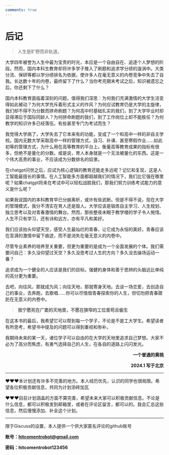```yaml
---
comments: true
---
```



# **后记**

> 人生是旷野而非轨道。

大学四年被誉为人生中最为宝贵的时光，本应是一个自由自在、追逐个人梦想的阶段。然而，国内本科生教育却将许多学子推入了刷题和追求学分绩的漩涡中。大类分流、保研等都以学分绩排名为依据，使许多人在毫无意义的内卷竞争中失去了自我。长达数十年的内卷，最终留下了什么？当你考完期末考试之后，知识被遗忘之后，你还剩下了什么？

国内本科教育面临着深刻的问题，值得我们深思：为何我们充满激情的大学生活变得如此被动？为何大学充斥着形式主义的作风？为何应试教育仍是大学的主旋律，我们却不得不为分数而拼命刷题？为何高中时基础扎实的我们，到了大学毕业时却显得滞后于国际同龄人？为何拼命刷题的我们，到了工作岗位上却不能胜任？为何教学的知识许多已经落伍，有些甚至专门为考试而生？

我觉得大学病了，大学失去了它本来有的功能，变成了一个和高中一样的非自主学校。国内无数大学采取高中一样的管理方式，自习、补课、甚至寒假作业......如此初等的管理方式，为什么用在高等教育的平台上。衡量高等教育成果的指标有很多，但绝不是量化的分数。或是说，育人本身就是一个无法被量化的东西。这是一个伟大高贵的事业，不应该成为分数排名的奴隶。

在chatgpt问世之后，应试为核心逻辑的教育还能走多远呢？记忆和复现，这是人工智能最擅长的事情。在人工智能多方面都超越我们的情况下，我们比它强在哪里呢？如果chatgpt将来在考试中可以轻松战胜我们，那我们努力训练考试能力的意义是什么呢？

如果我说国内的本科教育早已分崩离析，或许有些武断。但是不得不说，现在大学的管理模式，我分不清实在育人还是毁人。大学应该是锻炼自主学习、人生规划、独立思考以及对青春激情的舞台。然而，那些整夜未眠于教学楼的学子令人惋惜。人生不只有学习，还有诗和远方，亦有平凡和美好。

我们应该抬头仰望天空，感受人生最灿烂的青春，让它成为永恒的美好。青春应该在澎湃的激情中留下痕迹，而不是消失在毫无意义的内卷中。

尽管专业素养的培养至关重要，但更为重要的是成为一个全面发展的个体。我们需要问自己：多久没仰望过天空？多久没思考过人生的方向？多久没去操场运动一番？

追求成为一个健全的人应该是我们的目标。强健的身体和善于思辨的头脑远比单纯的高分更为重要。

去吧，向往风，那就成为风；向往天地，那就寄身天地。去谈一场恋爱，去创造自己的事业，去奔跑，去歌唱......你可以尽情借青春探索你的人生，但切勿把青春蹉跎在无意义的内卷中。

> **我宁愿死在广袤的天地里，不愿在狭窄的工位里苟且偷生**

在这本书的最后，我希望它可以帮到每一个学子，不论是不是工大学生。希望读者有所思考，希望书中提及的问题可以得到重视和弥补。

我期待未来的某一天，诸位学子可以自由的在大学的天地里追求自己梦想。大家不必为了高分而焦虑，有勇气选择自己的人生，在各自的道路上闪闪发光。

**<p align="right">一个普通的黄桃</p>**
**<p align="right">2024.1 写于北京</p>**

***

❤️❤️❤️本计划还有许多不完善的地方。本人经历优先，认识的同学也很局限。希望各位积极贡献信息，共同为计划添砖加瓦

❤️❤️❤️目前计划涵盖的方面不算完善，希望未来大家可以积极贡献信息。不论是什么信息，都可以积极发到邮箱里，或者在评论区留言，都可以的。我会汇总这些信息，然后慢慢添加、补全这个计划。

***

限于Giscuss的设置，本人提供一个供大家匿名评论的github账号

**账号：hitcomentrobot@gmail.com**

**密码：hitcomentrobot123456**